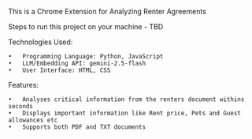 This is a Chrome Extension for Analyzing Renter Agreements

Steps to run this project on your machine - TBD

Technologies Used:

    •	Programming Language: Python, JavaScript
    •	LLM/Embedding API: gemini-2.5-flash
    •	User Interface: HTML, CSS
    
Features:
    
    •	Analyses critical information from the renters document withins seconds 
    •	Displays important information like Rent price, Pets and Guest allowances etc
    •	Supports both PDF and TXT documents


